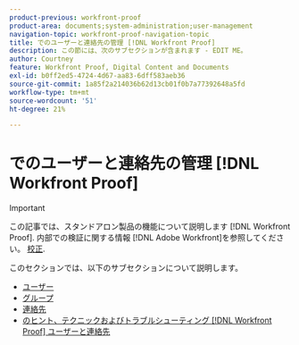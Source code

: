 ```yaml
---
product-previous: workfront-proof
product-area: documents;system-administration;user-management
navigation-topic: workfront-proof-navigation-topic
title: でのユーザーと連絡先の管理 [!DNL Workfront Proof]
description: この節には、次のサブセクションが含まれます - EDIT ME。
author: Courtney
feature: Workfront Proof, Digital Content and Documents
exl-id: b0ff2ed5-4724-4d67-aa83-6dff583aeb36
source-git-commit: 1a85f2a214036b62d13cb01f0b7a77392648a5fd
workflow-type: tm+mt
source-wordcount: '51'
ht-degree: 21%

---
```


# でのユーザーと連絡先の管理 [!DNL Workfront Proof]

>[!IMPORTANT]
>
>この記事では、スタンドアロン製品の機能について説明します [!DNL Workfront Proof]. 内部での検証に関する情報 [!DNL Adobe Workfront]を参照してください。 [校正](../../review-and-approve-work/proofing/proofing.md).

このセクションでは、以下のサブセクションについて説明します。

* [ユーザー](../../workfront-proof/wp-mnguserscontacts/users/users.md)
* [グループ](../../workfront-proof/wp-mnguserscontacts/groups/groups.md)
* [連絡先](../../workfront-proof/wp-mnguserscontacts/contacts/contacts.md)
* [のヒント、テクニックおよびトラブルシューティング [!DNL Workfront Proof] ユーザーと連絡先](../../workfront-proof/wp-mnguserscontacts/tips-tricks-and-troubleshooting/tips-tricks-troubleshooting-wfproof.md)
